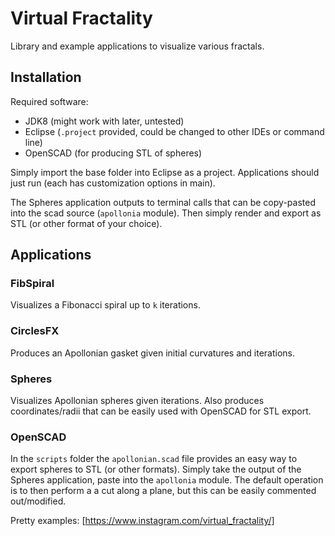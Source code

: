 # Virtual Fractality

Library and example applications to visualize various fractals.

## Installation

Required software:
* JDK8 (might work with later, untested)
* Eclipse (`.project` provided, could be changed to other IDEs or command line)
* OpenSCAD (for producing STL of spheres)

Simply import the base folder into Eclipse as a project.
Applications should just run (each has customization options in main).

The Spheres application outputs to terminal calls that can be copy-pasted into the scad source (`apollonia` module).
Then simply render and export as STL (or other format of your choice).

## Applications

### FibSpiral
Visualizes a Fibonacci spiral up to `k` iterations.

### CirclesFX
Produces an Apollonian gasket given initial curvatures and iterations.

### Spheres
Visualizes Apollonian spheres given iterations.
Also produces coordinates/radii that can be easily used with OpenSCAD for STL export.

### OpenSCAD
In the `scripts` folder the `apollonian.scad` file provides an easy way to export spheres to STL (or other formats).
Simply take the output of the Spheres application, paste into the `apollonia` module.
The default operation is to then perform a a cut along a plane, but this can be easily commented out/modified.

Pretty examples: [https://www.instagram.com/virtual_fractality/]
